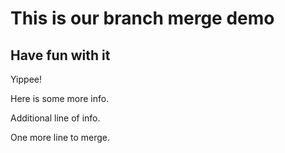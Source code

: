 # This is our branch merge demo

## Have fun with it

Yippee!

Here is some more info.

Additional line of info.

One more line to merge.